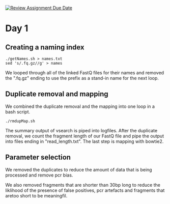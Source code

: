 [![Review Assignment Due Date](https://classroom.github.com/assets/deadline-readme-button-24ddc0f5d75046c5622901739e7c5dd533143b0c8e959d652212380cedb1ea36.svg)](https://classroom.github.com/a/-7_RZisP)



# Day 1
## Creating a naming index
```
./getNames.sh > names.txt
sed 's/.fq.gz//g' > names
```
We looped through all of the linked FastQ files for their names and removed the ".fq.gz" ending to use the prefix as a stand-in name for the next loop.

## Duplicate removal and mapping
We combined the duplicate removal and the mapping into one loop in a bash script.
```
./rmdupMap.sh
```
The summary output of vsearch is piped into logfiles. After the duplicate removal, we count the fragment length of our FastQ file and pipe the output into files ending in "read_length.txt". 
The last step is mapping with bowtie2.

## Parameter selection

We removed the duplicates to reduce the amount of data that is being processed and remove pcr bias.

We also removed fragments that are shorter than 30bp long to reduce the liklihood of the presence of false positives, pcr artefacts and fragments that aretoo short to be meaningfil.
